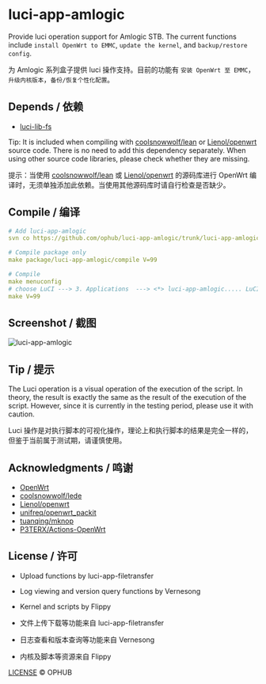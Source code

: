 
# luci-app-amlogic

Provide luci operation support for Amlogic STB. The current functions include `install OpenWrt to EMMC`, `update the kernel`, and `backup/restore config`.

为 Amlogic 系列盒子提供 luci 操作支持。目前的功能有 `安装 OpenWrt 至 EMMC`，`升级内核版本`，`备份/恢复个性化配置`。

## Depends / 依赖

- [luci-lib-fs](https://github.com/ophub/luci-app-amlogic/tree/main/luci-lib-fs)

Tip: It is included when compiling with [coolsnowwolf/lean](https://github.com/coolsnowwolf/lede/tree/master/package/lean/luci-lib-fs) or [Lienol/openwrt](https://github.com/Lienol/openwrt/tree/21.02/package/lean/luci-lib-fs) source code. There is no need to add this dependency separately. When using other source code libraries, please check whether they are missing.

提示：当使用 [coolsnowwolf/lean](https://github.com/coolsnowwolf/lede/tree/master/package/lean/luci-lib-fs) 或 [Lienol/openwrt](https://github.com/Lienol/openwrt/tree/21.02/package/lean/luci-lib-fs) 的源码库进行 OpenWrt 编译时，无须单独添加此依赖。当使用其他源码库时请自行检查是否缺少。

## Compile / 编译

```yaml
# Add luci-app-amlogic
svn co https://github.com/ophub/luci-app-amlogic/trunk/luci-app-amlogic package/luci-app-amlogic

# Compile package only
make package/luci-app-amlogic/compile V=99

# Compile
make menuconfig
# choose LuCI ---> 3. Applications  ---> <*> luci-app-amlogic..... LuCI support for Amlogic S9xxx STB ----> save
make V=99
```

## Screenshot / 截图

![luci-app-amlogic](https://user-images.githubusercontent.com/68696949/118104028-30215f00-b40d-11eb-9612-6b3bb1742916.gif)

## Tip / 提示

The Luci operation is a visual operation of the execution of the script. In theory, the result is exactly the same as the result of the execution of the script. However, since it is currently in the testing period, please use it with caution.

Luci 操作是对执行脚本的可视化操作，理论上和执行脚本的结果是完全一样的，但鉴于当前属于测试期，请谨慎使用。

## Acknowledgments / 鸣谢

- [OpenWrt](https://github.com/openwrt/openwrt)
- [coolsnowwolf/lede](https://github.com/coolsnowwolf/lede)
- [Lienol/openwrt](https://github.com/Lienol/openwrt)
- [unifreq/openwrt_packit](https://github.com/unifreq/openwrt_packit)
- [tuanqing/mknop](https://github.com/tuanqing/mknop)
- [P3TERX/Actions-OpenWrt](https://github.com/P3TERX/Actions-OpenWrt)

## License / 许可

- Upload functions by luci-app-filetransfer
- Log viewing and version query functions by Vernesong
- Kernel and scripts by Flippy

- 文件上传下载等功能来自 luci-app-filetransfer
- 日志查看和版本查询等功能来自 Vernesong
- 内核及脚本等资源来自 Flippy

[LICENSE](https://github.com/ophub/luci-app-amlogic/blob/main/LICENSE) © OPHUB
